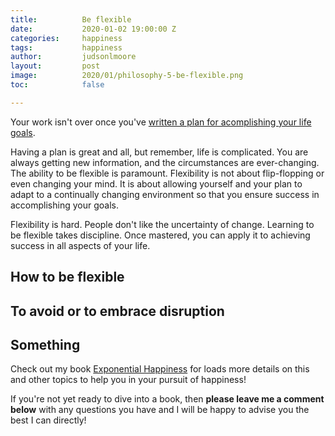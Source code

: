 ```yaml
---
title:			Be flexible
date:			2020-01-02 19:00:00 Z
categories:		happiness
tags:			happiness
author:			judsonlmoore
layout:			post
image:			2020/01/philosophy-5-be-flexible.png
toc:			false

---
```


Your work isn't over once you've [written a plan for acomplishing your life goals](/the-fourth-philosophy-a-bad-plan-is-better-than-no-plan/). 

Having a plan is great and all, but remember, life is complicated. You are always getting new information, and the circumstances are ever-changing. The ability to be flexible is paramount. Flexibility is not about flip-flopping or even changing your mind. It is about allowing yourself and your plan to adapt to a continually changing environment so that you ensure success in accomplishing your goals.

Flexibility is hard. People don't like the uncertainty of change. Learning to be flexible takes discipline. Once mastered, you can apply it to achieving success in all aspects of your life.





## How to be flexible 



## To avoid or to embrace disruption 



## Something





Check out my book [Exponential Happiness](/book/) for loads more details on this and other topics to help you in your pursuit of happiness! 

If you're not yet ready to dive into a book, then **please leave me a comment below** with any questions you have and I will be happy to advise you the best I can directly! 